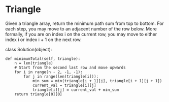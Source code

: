 # Triangle

Given a triangle array, return the minimum path sum from top to bottom.
For each step, you may move to an adjacent number of the row below. More formally, if you are on index i on the current row, you may move to either index i or index i + 1 on the next row.

class Solution(object):

    def minimumTotal(self, triangle):
        n = len(triangle)
        # Start from the second last row and move upwards
        for i in range(n - 2, -1, -1):
            for j in range(len(triangle[i])):
                min_sum = min(triangle[i + 1][j], triangle[i + 1][j + 1])
                current_val = triangle[i][j]
                triangle[i][j] = current_val + min_sum
        return triangle[0][0]
